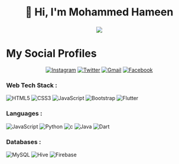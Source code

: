 <h1 align="center">👋 Hi, I'm Mohammed Hameen </h1>
<h3 align="center"> <img src="https://readme-typing-svg.herokuapp.com?color=0357F7&lines=Flutter+Developer+%3A)" /> </h3>

# My Social Profiles
<p align="center">
<a href="https://www.instagram.com/ameen__k____?utm_source=ig_web_button_share_sheet&igsh=ZDNlZDc0MzIxNw==" target="_blank"><img alt="Instagram" src="https://img.shields.io/badge/Hameen-%23E4405F.svg?&style=for-the-badge&logo=Instagram&logoColor=white"/></a>
<a href="https://x.com/Muhamme52643856?t=zyLCmsmR2eALjTTDUtS3DA&s=08" target="_blank"><img alt="Twitter" src="https://img.shields.io/badge/Hameen-%231DA1F2.svg?&style=for-the-badge&logo=Twitter&logoColor=white"/></a>
<a href="hameenmohammed9@gmail.com"><img alt="Gmail" src="https://img.shields.io/badge/Hameen-D14836?style=for-the-badge&logo=gmail&logoColor=white"/></a>
<a href="https://www.linkedin.com/in/muhammed-hameen-k-23a8b6303?utm_source=share&utm_campaign=share_via&utm_content=profile&utm_medium=android_app" target="_blank"><img alt="Facebook" src="https://img.shields.io/badge/Hameen-%231877F2.svg?&style=for-the-badge&logo=Linkedin&logoColor=white"/></a>
</p>

<h3 align="left">Web Tech Stack :</h3>
<div align="left">
<img alt="HTML5" src="https://img.shields.io/badge/html5-%23E34F26.svg?style=for-the-badge&logo=html5&logoColor=white"/>
<img alt="CSS3" src="https://img.shields.io/badge/css3-%231572B6.svg?style=for-the-badge&logo=css3&logoColor=white"/> 
<img alt="JavaScript" src="https://img.shields.io/badge/javascript-%23323330.svg?style=for-the-badge&logo=javascript&logoColor=%23F7DF1E"/> 
<img alt="Bootstrap" src="https://img.shields.io/badge/bootstrap-%23563D7C.svg?style=for-the-badge&logo=bootstrap&logoColor=white"/>
<img alt="Flutter" src="https://img.shields.io/badge/flutter-%2302569B.svg?style=for-the-badge&logo=flutter&logoColor=white"/>

</div>

<h3 align="left">Languages :</h3>
<div align="left">
  <img alt="JavaScript" src="https://img.shields.io/badge/javascript-%23323330.svg?style=for-the-badge&logo=javascript&logoColor=%23F7DF1E"/> 
  <img alt="Python" src="https://img.shields.io/badge/python-%2314354C.svg?style=for-the-badge&logo=python&logoColor=white"/>
  <img alt="c" src="https://img.shields.io/badge/C%2B%2B-00599C?style=for-the-badge&logo=c%2B%2B&logoColor=white"/>
  <img alt="Java" src="https://img.shields.io/badge/java-%23ED8B00.svg?style=for-the-badge&logo=java&logoColor=white"/>
  <img alt="Dart" src="https://img.shields.io/badge/dart-%230175C2.svg?style=for-the-badge&logo=dart&logoColor=white"/>

</div>

<h3 align="left">Databases :</h3>
<div align="left">
  <img alt="MySQL" src="https://img.shields.io/badge/mysql-%2300f.svg?style=for-the-badge&logo=mysql&logoColor=white"/>
  <img alt="Hive" src="https://img.shields.io/badge/hive-%23FFAE00.svg?style=for-the-badge&logo=hive&logoColor=white"/>
<img alt="Firebase" src="https://img.shields.io/badge/firebase-%23039BE5.svg?style=for-the-badge&logo=firebase&logoColor=white"/>
</div>
